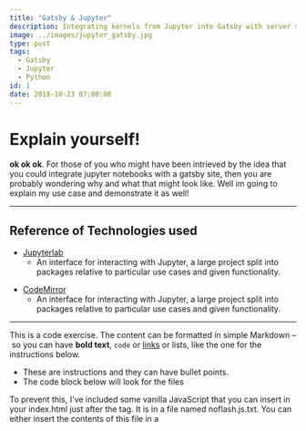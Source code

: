 ```yaml
---
title: "Gatsby & Jupyter"
description: Integrating kernels from Jupyter into Gatsby with server side events. Interactive code blocks with code execution powered by kernels from jupyter!
image: ../images/jupyter_gatsby.jpg
type: post
tags:
  - Gatsby
  - Jupyter
  - Python
id: 1
date: 2018-10-23 07:00:00
---
```


# Explain yourself!

**ok ok ok**. For those of you who might have been intrieved by the idea that you could integrate jupyter notebooks with a gatsby site, then you are probably wondering why and what that might look like. Well im going to explain my use case and demonstrate it as well!

---

## Reference of Technologies used

*  [Jupyterlab](https://www.npmjs.com/package/@jupyterlab/services)
    -   An interface for interacting with Jupyter, a large project split into packages relative to particular use cases and given functionality.

<githubreadme user="teaglebuilt" repo="PacMan"></githubreadme>



*  [CodeMirror]()
    -   An interface for interacting with Jupyter, a large project split into packages relative to particular use cases and given functionality.
---




<challenge id="1" title="test">

This is a code exercise. The content can be formatted in simple Markdown – so
you can have **bold text**, `code` or [links](https://spacy.io) or lists, like
the one for the instructions below.

- These are instructions and they can have bullet points.
- The code block below will look for the files 
  <codeblock source="exc_01_01_01">
  </codeblock>
  
</challenge>

To prevent this, I've included some vanilla JavaScript that you can insert in your index.html just after the <body> tag. It is in a file named noflash.js.txt. You can either insert the contents of this file in a <script> tag or automate the step in your build process.

Note that if you change any of the default—such as storageKey or classNameDark for example—the noflash.js file will need to be modified with the same values.




<toggleiframe source="https://codesandbox.io/s/github/gatsbyjs/gatsby/tree/master/examples/using-remark" type="Codesandbox"></toggleiframe>






<banner author="Dillan Teagle"></banner>